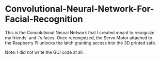 # Convolutional-Neural-Network-For-Facial-Recognition
This is the Concolutional Neural Network that I created meant to recognize my friends' and I's faces. Once recongnized, the Servo Motor attached to the Raspberry Pi unlocks the latch granting access into the 3D printed safe. 

Note: I did not write the GUI code at all.
